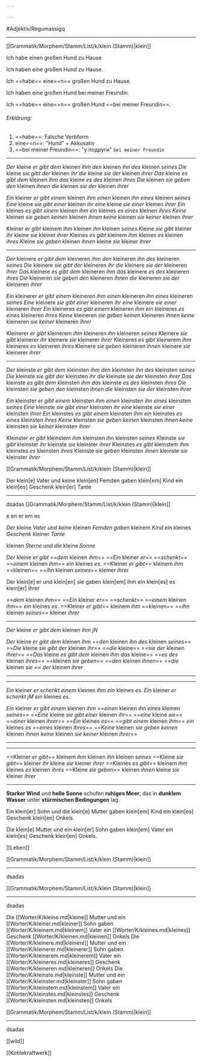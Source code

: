 ```yaml
---

---
```


#Adjektiv/Regumassigq

---

[[Grammatik/Morphem/Stamm/List/k/klein (Stamm)|klein]]

Ich habe einen großen Hund zu Hause

Ich haben eine großen Hund zu Hause.

Ich ==habe== eine==n== großen Hund zu Hause.

Ich haben eine großen Hund bei meiner Freundin.

Ich ==habe== eine==n== großen Hund ==bei meiner Freundin==.

###### Erklärung:
1) ==habe==: Falsche Verbform
2) eine==n==: "Hund" + Akkusativ
3) ==bei meiner Freundin==: "у подруги" `bei meiner Freundin`


---
*Der* kleine *er* *gibt* *dem* kleinen *ihm* *den* kleinen *ihn* *des* kleinen *seines*
*Die* kleine *sie* *gibt* *der* kleinen *ihr* *die* kleine *sie* *der* kleinen *ihrer*
*Das* kleine *es* *gibt* *dem* kleinen *ihm* *das* kleine *es* *des* kleinen *ihres*
*Die* kleinen *sie* *geben* *den* kleinen *ihnen* *die* kleinen *sie* *der* kleinen *ihrer*

*Ein* kleiner *er* *gibt* *einem* kleinen *ihm* *einen* kleinen *ihn* *eines* kleinen *seines*
*Eine* kleine *sie* *gibt* *einer* kleinen *ihr* *eine* kleine *sie* *einer* kleinen *ihrer*
*Ein* kleines *es* *gibt* *einem* kleinen *ihm* *ein* kleines *es* *eines* kleinen *ihres*
*Keine* kleinen *sie* *geben* *keinen* kleinen *ihnen* *keine* kleinen *sie* *keiner* kleinen *ihrer*

Kleiner *er* *gibt* kleinem *ihm* kleinen *ihn* kleinen *seines*
Kleine *sie* *gibt* kleiner *ihr* kleine *sie* kleiner *ihrer*
Kleines *es* *gibt* kleinem *ihm* kleines *es* kleinen *ihres*
Kleine *sie* *geben* kleinen *ihnen* kleine *sie* kleiner *ihrer*

---
*Der* kleinere *er* *gibt* *dem* kleineren *ihm* *den* kleineren *ihn* *des* kleineren *seines*
*Die* kleinere *sie* *gibt* *der* kleineren *ihr* *die* kleinere *sie* *der* kleineren *ihrer*
*Das* kleinere *es* *gibt* *dem* kleineren *ihm* *das* kleinere *es* *des* kleineren *ihres*
*Die* kleineren *sie* *geben* *den* kleineren *ihnen* *die* kleineren *sie* *der* kleineren *ihrer*

*Ein* kleinerer *er* *gibt* *einem* kleineren *ihm* *einen* kleineren *ihn* *eines* kleineren *seines*
*Eine* kleinere *sie* *gibt* *einer* kleineren *ihr* *eine* kleinere *sie* *einer* kleineren *ihrer*
*Ein* kleineres *es* *gibt* *einem* kleineren *ihm* *ein* kleineres *es* *eines* kleineren *ihres*
*Keine* kleineren *sie* *geben* *keinen* kleineren *ihnen* *keine* kleineren *sie* *keiner* kleineren *ihrer*

Kleinerer *er* *gibt* kleinerem *ihm* kleineren *ihn* kleineren *seines*
Kleinere *sie* *gibt* kleinerer *ihr* kleinere *sie* kleinerer *ihrer*
Kleineres *es* *gibt* kleinerem *ihm* kleineres *es* kleineren *ihres*
Kleinere *sie* *geben* kleineren *ihnen* kleinere *sie* kleinerer *ihrer*

---
*Der* kleinste *er* *gibt* *dem* kleinsten *ihm* *den* kleinsten *ihn* *des* kleinsten *seines*
*Die* kleinste *sie* *gibt* *der* kleinsten *ihr* *die* kleinste *sie* *der* kleinsten *ihrer*
*Das* kleinste *es* *gibt* *dem* kleinsten *ihm* *das* kleinste *es* *des* kleinsten *ihres*
*Die* kleinsten *sie* *geben* *den* kleinsten *ihnen* *die* kleinsten *sie* *der* kleinsten *ihrer*

*Ein* kleinster *er* *gibt* *einem* kleinsten *ihm* *einen* kleinsten *ihn* *eines* kleinsten *seines*
*Eine* kleinste *sie* *gibt* *einer* kleinsten *ihr* *eine* kleinste *sie* *einer* kleinsten *ihrer*
*Ein* kleinstes *es* *gibt* *einem* kleinsten *ihm* *ein* kleinstes *es* *eines* kleinsten *ihres*
*Keine* kleinsten *sie* *geben* *keinen* kleinsten *ihnen* *keine* kleinsten *sie* *keiner* kleinsten *ihrer*

Kleinster *er* *gibt* kleinstem *ihm* kleinsten *ihn* kleinsten *seines*
Kleinste *sie* *gibt* kleinster *ihr* kleinste *sie* kleinster *ihrer*
Kleinstes *es* *gibt* kleinstem *ihm* kleinstes *es* kleinsten *ihres*
Kleinste *sie* *geben* kleinsten *ihnen* kleinste *sie* kleinster *ihrer*

[[Grammatik/Morphem/Stamm/List/k/klein (Stamm)|klein]]


Der klein[e] Vater und keine klein[en] Femden gaben klein[em] Kind ein klein[es] Geschenk klein[er] Tante

---
dsadas
[[Grammatik/Morphem/Stamm/List/k/klein (Stamm)|klein]]

e
en
er
em
es

*Der* kleine *Vater* *und* *keine* kleinen *Femden* *gaben* kleinem *Kind* *ein* kleines *Geschenk* kleiner *Tante*


kleinen *Sterne* und *die* kleine *Sonne*  

*Der* kleine *er* *gibt* ==*dem* kleinen *ihm*==
==*Ein* kleiner *er*== ==*schenkt*== ==*einem* kleinen *ihm*== *ein* kleines *es*.
==Kleiner *er* *gibt*== kleinem *ihm* ==kleinen== ==*ihn* kleinen *seines*== kleiner *ihrer*

Der klein[e] er und klein[en] sie gaben klein[em] ihm ein klein[es] es klein[er] ihrer

==*dem* kleinen *ihm*==
==*Ein* kleiner *er*== ==*schenkt*== ==*einem* kleinen *ihm*== *ein* kleines *es*.
==Kleiner *er* *gibt*== kleinem *ihm* ==kleinen== ==*ihn* kleinen *seines*== kleiner *ihrer*


---
*Der* kleine *er* *gibt* *dem* kleinen *ihm* *jN*


*Der* kleine *er* *gibt* *dem* kleinen *ihm* ==*den* kleinen *ihn* *des* kleinen *seines*==
==*Die* kleine *sie* *gibt* *der* kleinen *ihr*== ==*die* kleine== ==*sie* *der* kleinen *ihrer*==
==*Das* kleine *es* *gibt* *dem* kleinen *ihm* *das* kleine== ==*es* *des* kleinen *ihres*==
==kleinen *sie* *geben*== ==*den* kleinen *ihnen*==  ==*die* kleinen *sie* == *der* kleinen *ihrer*

---
---
*Ein* kleiner *er* *schenkt* *einem* kleinen *ihm* *ein* kleines *es*.
*Ein* kleiner *er* *schenkt* *jM* *ein* kleines *es*.

*Ein* kleiner *er* *gibt* *einem* kleinen *ihm* ==*einen* kleinen *ihn* *eines* kleinen *seines*==
==*Eine* kleine *sie* *gibt* *einer* kleinen *ihr*== ==*eine* kleine *sie*== ==*einer* kleinen *ihrer*==
==*Ein* kleines *es*== ==*gibt* *einem* kleinen *ihm*== *ein* kleines *es* ==*eines* kleinen *ihres*==
==*Keine* kleinen *sie* *geben* *keinen* kleinen *ihnen* *keine* kleinen *sie* *keiner* kleinen *ihrer*==


---
---

==Kleiner *er* *gibt*== kleinem *ihm* kleinen *ihn* kleinen *seines*
==Kleine *sie* *gibt*== kleiner *ihr* kleine *sie* kleiner *ihrer*
==Kleines *es* *gibt*== kleinem *ihm* kleines *es* kleinen *ihres*
==Kleine *sie* *geben*== kleinen *ihnen* kleine *sie* kleiner *ihrer*



---

**Starker Wind** und **helle Sonne** schufen **ruhiges Meer**, das in **dunklem Wasser** unter **stürmischen Bedingungen** lag.


Ein klein[er] Sohn und die klein[e] Mutter gaben klein[em] Kind ein klein[es] Geschenk klein[en] Onkels.

Die klein[e] Mutter und ein klein[er] Sohn gaben klein[em] Vater ein klein[es] Geschenk klein[en] Onkels.




[[Leben]]




[[Grammatik/Morphem/Stamm/List/k/klein (Stamm)|klein]]


---
dsadas

[[Grammatik/Morphem/Stamm/List/k/klein (Stamm)|klein]]


---
dsadas

Die [[Worter/K/kleine.md|kleine]] Mutter und ein [[Worter/K/kleiner.md|kleiner]] Sohn gaben [[Worter/K/kleinem.md|kleinem]] Vater ein [[Worter/K/kleines.md|kleines]] Geschenk [[Worter/K/kleinen.md|kleinen]] Onkels
Die [[Worter/K/kleinere.md|kleinere]] Mutter und ein [[Worter/K/kleinerer.md|kleinerer]] Sohn gaben [[Worter/K/kleinerem.md|kleinerem]] Vater ein [[Worter/K/kleineres.md|kleineres]] Geschenk [[Worter/K/kleineren.md|kleineren]] Onkels
Die [[Worter/K/kleinste.md|kleinste]] Mutter und ein [[Worter/K/kleinster.md|kleinster]] Sohn gaben [[Worter/K/kleinstem.md|kleinstem]] Vater ein [[Worter/K/kleinstes.md|kleinstes]] Geschenk [[Worter/K/kleinsten.md|kleinsten]] Onkels

[[Grammatik/Morphem/Stamm/List/k/klein (Stamm)|klein]]


---
dsadas


[[wild]]


[[Kohlekraftwerk]]